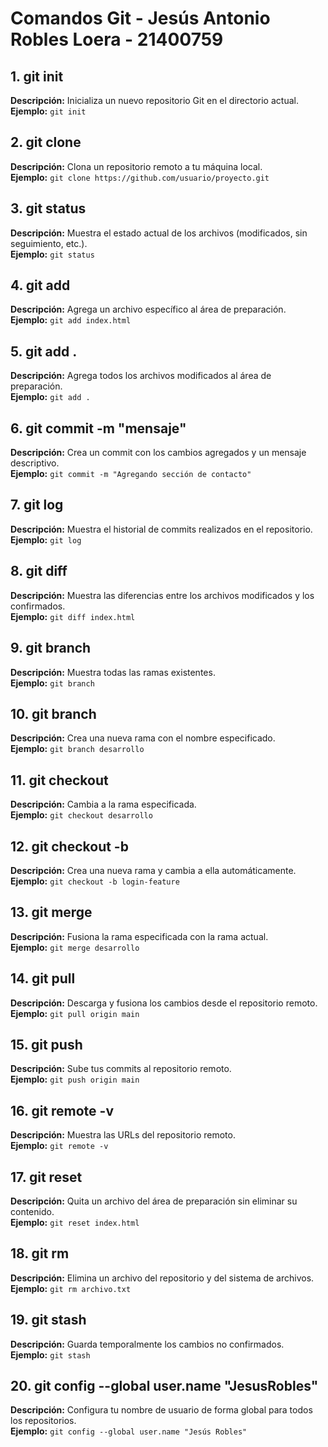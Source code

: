 # Comandos Git - Jesús Antonio Robles Loera - 21400759

## 1. git init
**Descripción:** Inicializa un nuevo repositorio Git en el directorio actual.  
**Ejemplo:** `git init`

## 2. git clone <url>
**Descripción:** Clona un repositorio remoto a tu máquina local.  
**Ejemplo:** `git clone https://github.com/usuario/proyecto.git`

## 3. git status
**Descripción:** Muestra el estado actual de los archivos (modificados, sin seguimiento, etc.).  
**Ejemplo:** `git status`

## 4. git add <archivo>
**Descripción:** Agrega un archivo específico al área de preparación.  
**Ejemplo:** `git add index.html`

## 5. git add .
**Descripción:** Agrega todos los archivos modificados al área de preparación.  
**Ejemplo:** `git add .`

## 6. git commit -m "mensaje"
**Descripción:** Crea un commit con los cambios agregados y un mensaje descriptivo.  
**Ejemplo:** `git commit -m "Agregando sección de contacto"`

## 7. git log
**Descripción:** Muestra el historial de commits realizados en el repositorio.  
**Ejemplo:** `git log`

## 8. git diff
**Descripción:** Muestra las diferencias entre los archivos modificados y los confirmados.  
**Ejemplo:** `git diff index.html`

## 9. git branch
**Descripción:** Muestra todas las ramas existentes.  
**Ejemplo:** `git branch`

## 10. git branch <nombre>
**Descripción:** Crea una nueva rama con el nombre especificado.  
**Ejemplo:** `git branch desarrollo`

## 11. git checkout <rama>
**Descripción:** Cambia a la rama especificada.  
**Ejemplo:** `git checkout desarrollo`

## 12. git checkout -b <rama>
**Descripción:** Crea una nueva rama y cambia a ella automáticamente.  
**Ejemplo:** `git checkout -b login-feature`

## 13. git merge <rama>
**Descripción:** Fusiona la rama especificada con la rama actual.  
**Ejemplo:** `git merge desarrollo`

## 14. git pull
**Descripción:** Descarga y fusiona los cambios desde el repositorio remoto.  
**Ejemplo:** `git pull origin main`

## 15. git push
**Descripción:** Sube tus commits al repositorio remoto.  
**Ejemplo:** `git push origin main`

## 16. git remote -v
**Descripción:** Muestra las URLs del repositorio remoto.  
**Ejemplo:** `git remote -v`

## 17. git reset <archivo>
**Descripción:** Quita un archivo del área de preparación sin eliminar su contenido.  
**Ejemplo:** `git reset index.html`

## 18. git rm <archivo>
**Descripción:** Elimina un archivo del repositorio y del sistema de archivos.  
**Ejemplo:** `git rm archivo.txt`

## 19. git stash
**Descripción:** Guarda temporalmente los cambios no confirmados.  
**Ejemplo:** `git stash`

## 20. git config --global user.name "JesusRobles"
**Descripción:** Configura tu nombre de usuario de forma global para todos los repositorios.  
**Ejemplo:** `git config --global user.name "Jesús Robles"`

